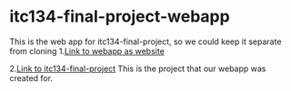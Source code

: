 # itc134-final-project-webapp
This is the web app for itc134-final-project, so we could keep it separate from cloning
1.[Link to webapp as website]( https://illthid.github.io/itc134-final-project-webapp/)

2.[Link to itc134-final-project](https://github.com/Illthid/itc134-final-project)
  This is the project that our webapp was created for.
  
